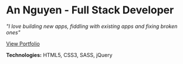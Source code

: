 # An Nguyen - Full Stack Developer
*"I love building new apps, fiddling with existing apps and fixing broken ones"*

[View Portfolio](http://an.theaspiringwebdeveloper.com/ "An Nguyen's Portfolio")

**Technologies:** 
HTML5, CSS3, SASS, jQuery
